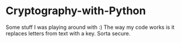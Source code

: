 Cryptography-with-Python
========================

Some stuff I was playing around with :)
The way my code works is it replaces letters from text with a key. Sorta secure.

